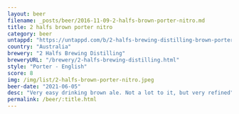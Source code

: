 ```yaml
---
layout: beer
filename: _posts/beer/2016-11-09-2-halfs-brown-porter-nitro.md
title: 2 halfs brown porter nitro
category: beer
untappd: "https://untappd.com/b/2-halfs-brewing-distilling-brown-porter--nitro-/4313898"
country: "Australia"
brewery: "2 Halfs Brewing Distilling"
breweryURL: "/brewery/2-halfs-brewing-distilling.html"
style: "Porter - English"
score: 8
img: /img/list/2-halfs-brown-porter-nitro.jpeg
beer-date: "2021-06-05"
desc: "Very easy drinking brown ale. Not a lot to it, but very refined"
permalink: /beer/:title.html
---
```

